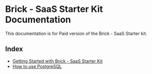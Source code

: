 # Brick - SaaS Starter Kit Documentation
This documentation is for Paid version of the Brick - SaaS Starter kit.

## Index
- [Getting Started with Brick - SaaS Starter Kit](./docs/getting-started.md)
- [How to use PostgreSQL](./docs/PostgreSQL.md)

